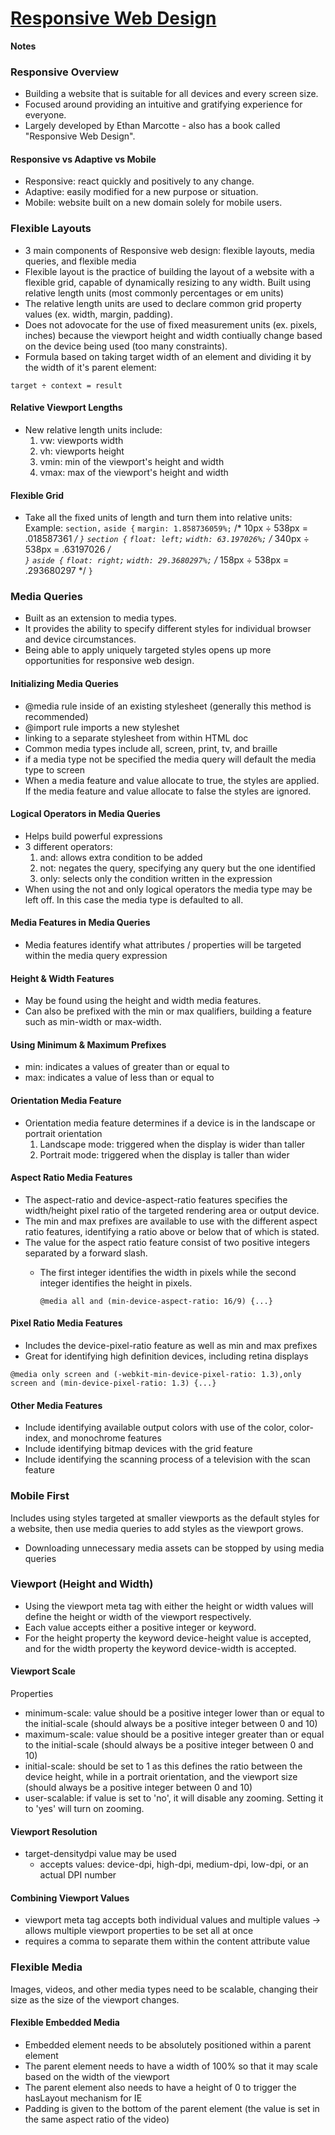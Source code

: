 # [Responsive Web Design](https://learn.shayhowe.com/advanced-html-css/responsive-web-design/)

**Notes**
### Responsive Overview
- Building a website that is suitable for all devices and every screen size. 
- Focused around providing an intuitive and gratifying experience for everyone. 
- Largely developed by Ethan Marcotte - also has a book called "Responsive Web Design". 

#### Responsive vs Adaptive vs Mobile
- Responsive: react quickly and positively to any change. 
- Adaptive: easily modified for a new purpose or situation. 
- Mobile: website built on a new domain solely for mobile users. 

### Flexible Layouts
- 3 main components of Responsive web design: flexible layouts, media queries, and flexible media
- Flexible layout is the practice of building the layout of a website with a flexible grid, capable of dynamically resizing to any width. Built using relative length units (most commonly percentages or em units) 
- The relative length units are used to declare common grid property values (ex. width, margin, padding).
- Does not adovocate for the use of fixed measurement units (ex. pixels, inches) because the viewport height and width contiually change based on the device being used (too many constraints). 
- Formula based on taking target width of an element and dividing it by the width of it's parent element:

`target ÷ context = result`

#### Relative Viewport Lengths
- New relative length units include:
    1. vw: viewports width
    2. vh: viewports height
    3. vmin: min of the viewport's height and width
    4. vmax: max of the viewport's height and width

#### Flexible Grid
- Take all the fixed units of length and turn them into relative units: 
    Example: 
        `section,`
        `aside {`
        `margin: 1.858736059%;` /*  10px ÷ 538px = .018587361 */
        `}`
        `section {`
        `float: left;`
        `width: 63.197026%;`    /* 340px ÷ 538px = .63197026 */  
        `}`
        `aside {`
        `float: right;`
        `width: 29.3680297%;`  /* 158px ÷ 538px = .293680297 */
        `}`

### Media Queries
- Built as an extension to media types. 
- It provides the ability to specify different styles for individual browser and device circumstances. 
- Being able to apply uniquely targeted styles opens up more opportunities for responsive web design. 

#### Initializing Media Queries
- @media rule inside of an existing stylesheet (generally this method is recommended)
- @import rule imports a new styleshet
- linking to a separate stylesheet from within HTML doc
- Common media types include all, screen, print, tv, and braille
- if a media type not be specified the media query will default the media type to screen
- When a media feature and value allocate to true, the styles are applied. If the media feature and value allocate to false the styles are ignored.

#### Logical Operators in Media Queries
- Helps build powerful expressions
- 3 different operators:
    1. and: allows extra condition to be added
    2. not: negates the query, specifying any query but the one identified
    3. only: selects only the condition written in the expression
- When using the not and only logical operators the media type may be left off. In this case the media type is defaulted to all.

#### Media Features in Media Queries
- Media features identify what attributes / properties will be targeted within the media query expression

#### Height & Width Features
- May be found using the height and width media features. 
- Can also be prefixed with the min or max qualifiers, building a feature such as min-width or max-width.

#### Using Minimum & Maximum Prefixes
- min: indicates a values of greater than or equal to
- max: indicates a value of less than or equal to

#### Orientation Media Feature
- Orientation media feature determines if a device is in the landscape or portrait orientation
    1. Landscape mode: triggered when the display is wider than taller 
    2. Portrait mode: triggered when the display is taller than wider

#### Aspect Ratio Media Features
- The aspect-ratio and device-aspect-ratio features specifies the width/height pixel ratio of the targeted rendering area or output device.
- The min and max prefixes are available to use with the different aspect ratio features, identifying a ratio above or below that of which is stated.
- The value for the aspect ratio feature consist of two positive integers separated by a forward slash. 
    - The first integer identifies the width in pixels while the second integer identifies the height in pixels.

         `@media all and (min-device-aspect-ratio: 16/9) {...}`

#### Pixel Ratio Media Features
- Includes the device-pixel-ratio feature as well as min and max prefixes
- Great for identifying high definition devices, including retina displays

`@media only screen and (-webkit-min-device-pixel-ratio: 1.3),only screen and (min-device-pixel-ratio: 1.3) {...}`

#### Other Media Features
- Include identifying available output colors with use of the color, color-index, and monochrome features
- Include identifying bitmap devices with the grid feature
- Include identifying the scanning process of a television with the scan feature

### Mobile First
Includes using styles targeted at smaller viewports as the default styles for a website, then use media queries to add styles as the viewport grows.
- Downloading unnecessary media assets can be stopped by using media queries

### Viewport (Height and Width)
- Using the viewport meta tag with either the height or width values will define the height or width of the viewport respectively. 
- Each value accepts either a positive integer or keyword. 
- For the height property the keyword device-height value is accepted, and for the width property the keyword device-width is accepted. 

#### Viewport Scale
Properties
- minimum-scale: value should be a positive integer lower than or equal to the initial-scale (should always be a positive integer between 0 and 10)
- maximum-scale: value should be a positive integer greater than or equal to the initial-scale (should always be a positive integer between 0 and 10)
- initial-scale: should be set to 1 as this defines the ratio between the device height, while in a portrait orientation, and the viewport size (should always be a positive integer between 0 and 10)
- user-scalable: if value is set to 'no', it will disable any zooming. Setting it to 'yes' will turn on zooming. 

#### Viewport Resolution
- target-densitydpi value may be used
    - accepts values: device-dpi, high-dpi, medium-dpi, low-dpi, or an actual DPI number

#### Combining Viewport Values
- viewport meta tag accepts both individual values and multiple values -> allows multiple viewport properties to be set all at once
- requires a comma to separate them within the content attribute value

### Flexible Media
Images, videos, and other media types need to be scalable, changing their size as the size of the viewport changes.

#### Flexible Embedded Media
- Embedded element needs to be absolutely positioned within a parent element
- The parent element needs to have a width of 100% so that it may scale based on the width of the viewport
- The parent element also needs to have a height of 0 to trigger the hasLayout mechanism for IE
- Padding is given to the bottom of the parent element (the value is set in the same aspect ratio of the video)



